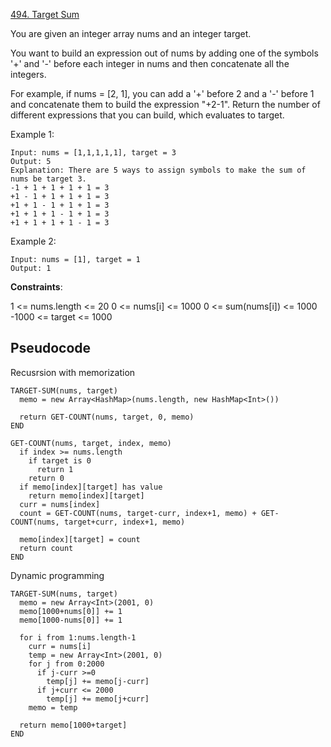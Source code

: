 [494. Target Sum](https://leetcode.com/problems/target-sum/)

You are given an integer array nums and an integer target.

You want to build an expression out of nums by adding one of the symbols '+' and '-' before each integer in nums and then concatenate all the integers.

For example, if nums = [2, 1], you can add a '+' before 2 and a '-' before 1 and concatenate them to build the expression "+2-1".
Return the number of different expressions that you can build, which evaluates to target.

Example 1:

```
Input: nums = [1,1,1,1,1], target = 3
Output: 5
Explanation: There are 5 ways to assign symbols to make the sum of nums be target 3.
-1 + 1 + 1 + 1 + 1 = 3
+1 - 1 + 1 + 1 + 1 = 3
+1 + 1 - 1 + 1 + 1 = 3
+1 + 1 + 1 - 1 + 1 = 3
+1 + 1 + 1 + 1 - 1 = 3
```

Example 2:

```
Input: nums = [1], target = 1
Output: 1
```

**Constraints**:

1 <= nums.length <= 20
0 <= nums[i] <= 1000
0 <= sum(nums[i]) <= 1000
-1000 <= target <= 1000

## Pseudocode

Recusrsion with memorization

```
TARGET-SUM(nums, target)
  memo = new Array<HashMap>(nums.length, new HashMap<Int>())

  return GET-COUNT(nums, target, 0, memo)
END

GET-COUNT(nums, target, index, memo)
  if index >= nums.length
    if target is 0
      return 1
    return 0
  if memo[index][target] has value
    return memo[index][target]
  curr = nums[index]
  count = GET-COUNT(nums, target-curr, index+1, memo) + GET-COUNT(nums, target+curr, index+1, memo)

  memo[index][target] = count
  return count
END
```

Dynamic programming

```
TARGET-SUM(nums, target)
  memo = new Array<Int>(2001, 0)
  memo[1000+nums[0]] += 1
  memo[1000-nums[0]] += 1

  for i from 1:nums.length-1
    curr = nums[i]
    temp = new Array<Int>(2001, 0)
    for j from 0:2000
      if j-curr >=0
        temp[j] += memo[j-curr]
      if j+curr <= 2000
        temp[j] += memo[j+curr]
    memo = temp

  return memo[1000+target]
END
```
